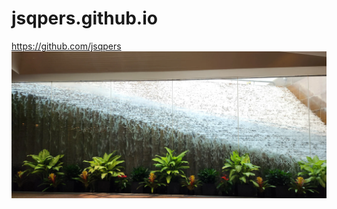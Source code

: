 # jsqpers.github.io
<a href="https://github.com/jsqpers" target="_blank">https://github.com/jsqpers</a> 
<picture>
 <img alt="Waterfall with plants in front" src="docs/assets/images/plants_and_waterfall.webp">
</picture>
